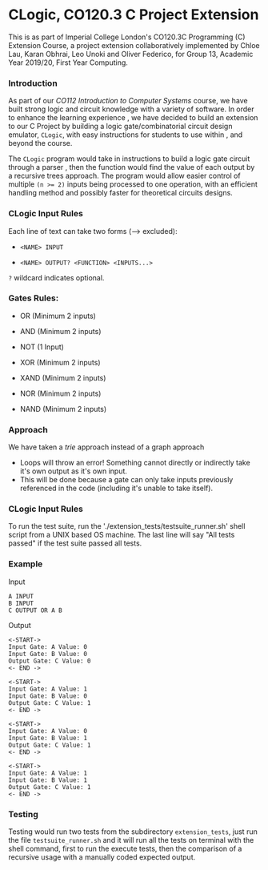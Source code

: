 # CLogic, CO120.3 C Project Extension

This is as part of Imperial College London's CO120.3C Programming (C) Extension Course, a project
 extension collaboratively implemented by Chloe Lau, Karan Obhrai, Leo Unoki and Oliver Federico, for Group 13, Academic Year 2019/20, First Year Computing.

### Introduction

As part of our _CO112 Introduction to Computer Systems_ course, we have built strong logic
 and circuit knowledge with a variety of software. In order to enhance the learning experience
 , we have decided to build an extension to our C Project by building a logic gate/combinatorial
  circuit design emulator, `CLogic`, with easy instructions for students to use within
  , and beyond the course.

The `CLogic` program would take in instructions to build a logic gate circuit through a parser
, then the function would find the value of each output by a recursive trees approach. The
 program would allow easier control of multiple `(n >= 2)` inputs being processed to one
  operation, with an efficient handling method and possibly faster for theoretical circuits designs.

### CLogic Input Rules
Each line of text can take two forms (--> excluded):

- `<NAME> INPUT`

- `<NAME> OUTPUT? <FUNCTION> <INPUTS...>`

`?` wildcard indicates optional.


### Gates Rules:

- OR (Minimum 2 inputs)

- AND (Minimum 2 inputs)

- NOT (1 Input)

- XOR (Minimum 2 inputs)

- XAND (Minimum 2 inputs)

- NOR (Minimum 2 inputs)

- NAND (Minimum 2 inputs)

### Approach
We have taken a _trie_ approach instead of a graph approach
- Loops will throw an error! Something cannot directly or indirectly take it's own output as it's
 own input.
- This will be done because a gate can only take inputs previously referenced in the code
 (including it's unable to take itself).

### CLogic Input Rules
To run the test suite, run the './extension_tests/testsuite_runner.sh' shell script from a UNIX based OS machine.
The last line will say "All tests passed" if the test suite passed all tests.
 
### Example
Input
```
A INPUT
B INPUT
C OUTPUT OR A B
```
Output
```
<-START->
Input Gate: A Value: 0
Input Gate: B Value: 0
Output Gate: C Value: 0
<- END ->

<-START->
Input Gate: A Value: 1
Input Gate: B Value: 0
Output Gate: C Value: 1
<- END ->

<-START->
Input Gate: A Value: 0
Input Gate: B Value: 1
Output Gate: C Value: 1
<- END ->

<-START->
Input Gate: A Value: 1
Input Gate: B Value: 1
Output Gate: C Value: 1
<- END ->
``` 

### Testing

Testing would run two tests from the subdirectory `extension_tests`, just run the file
 `testsuite_runner.sh` and it will run all the tests on terminal with the shell command, first to
  run the execute tests, then the comparison of a recursive usage with a manually coded expected output.
